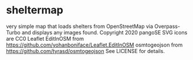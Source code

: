 # sheltermap
very simple map that loads shelters from OpenStreetMap via Overpass-Turbo and displays any images found.
Copyright 2020 pangoSE
SVG icons are CC0
Leaflet EditInOSM from https://github.com/yohanboniface/Leaflet.EditInOSM
osmtogeojson from https://github.com/tyrasd/osmtogeojson
See LICENSE for details.